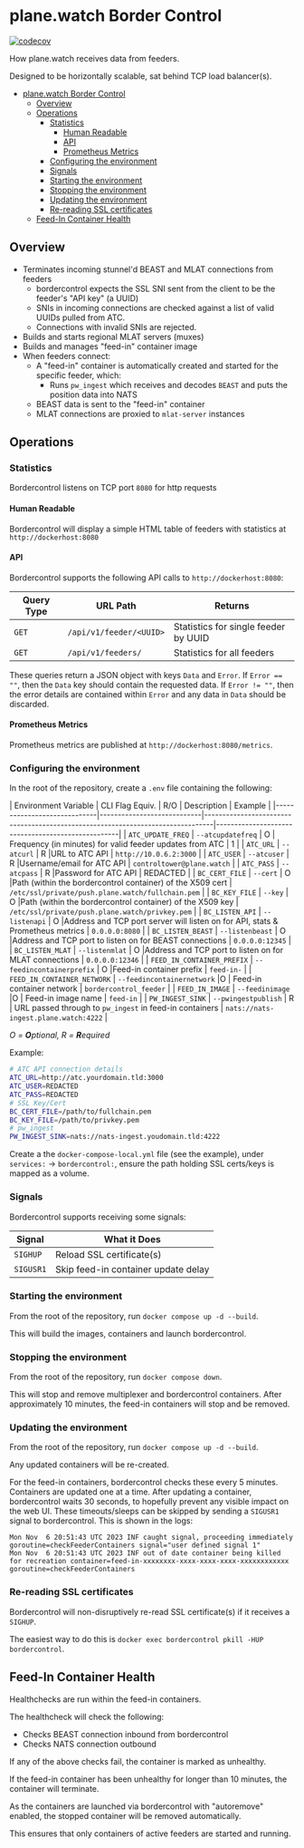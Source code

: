 # plane.watch Border Control

[![codecov](https://codecov.io/gh/plane-watch/pw-bordercontrol/graph/badge.svg?token=E60EZBIPZN)](https://codecov.io/gh/plane-watch/pw-bordercontrol)

How plane.watch receives data from feeders.

Designed to be horizontally scalable, sat behind TCP load balancer(s).

* [plane.watch Border Control](#planewatch-border-control)
  * [Overview](#overview)
  * [Operations](#operations)
    * [Statistics](#statistics)
      * [Human Readable](#human-readable)
      * [API](#api)
      * [Prometheus Metrics](#prometheus-metrics)
    * [Configuring the environment](#configuring-the-environment)
    * [Signals](#signals)
    * [Starting the environment](#starting-the-environment)
    * [Stopping the environment](#stopping-the-environment)
    * [Updating the environment](#updating-the-environment)
    * [Re-reading SSL certificates](#re-reading-ssl-certificates)
  * [Feed-In Container Health](#feed-in-container-health)

## Overview

* Terminates incoming stunnel'd BEAST and MLAT connections from feeders
  * bordercontrol expects the SSL SNI sent from the client to be the feeder's "API key" (a UUID)
  * SNIs in incoming connections are checked against a list of valid UUIDs pulled from ATC.
  * Connections with invalid SNIs are rejected.
* Builds and starts regional MLAT servers (muxes)
* Builds and manages "feed-in" container image
* When feeders connect:
  * A "feed-in" container is automatically created and started for the specific feeder, which:
    * Runs `pw_ingest` which receives and decodes `BEAST` and puts the position data into NATS
  * BEAST data is sent to the "feed-in" container
  * MLAT connections are proxied to `mlat-server` instances

## Operations

### Statistics

Bordercontrol listens on TCP port `8080` for http requests

#### Human Readable

Bordercontrol will display a simple HTML table of feeders with statistics at `http://dockerhost:8080`

#### API

Bordercontrol supports the following API calls to `http://dockerhost:8080`:

| Query Type | URL Path                | Returns                              |
|------------|-------------------------|--------------------------------------|
| `GET`      | `/api/v1/feeder/<UUID>` | Statistics for single feeder by UUID |
| `GET`      | `/api/v1/feeders/`      | Statistics for all feeders           |

These queries return a JSON object with keys `Data` and `Error`. If `Error == ""`, then the `Data` key should contain the requested data. If `Error != ""`, then the error details are contained within `Error` and any data in `Data` should be discarded.

#### Prometheus Metrics

Prometheus metrics are published at `http://dockerhost:8080/metrics`.

### Configuring the environment

In the root of the repository, create a `.env` file containing the following:

| Environment Variable        | CLI Flag Equiv.            | R/O | Description                                                                    | Example                                           |
|-----------------------------|----------------------------|--------------------------------------------------------------------------------|---------------------------------------------------|
| `ATC_UPDATE_FREQ`           | `--atcupdatefreq`          | O | Frequency (in minutes) for valid feeder updates from ATC                       | 1                                                 |
| `ATC_URL`                   | `--atcurl`                 | R |URL to ATC API                                                                 | `http://10.0.6.2:3000`                            |
| `ATC_USER`                  | `--atcuser`                | R |Username/email for ATC API                                                     | `controltower@plane.watch`                        |
| `ATC_PASS`                  | `--atcpass`                | R |Password for ATC API                                                           | REDACTED                                          |
| `BC_CERT_FILE`              | `--cert`                   | O |Path (within the bordercontrol container) of the X509 cert                     | `/etc/ssl/private/push.plane.watch/fullchain.pem` |
| `BC_KEY_FILE`               | `--key`                    | O |Path (within the bordercontrol container) of the X509 key                      | `/etc/ssl/private/push.plane.watch/privkey.pem`   |
| `BC_LISTEN_API`             | `--listenapi`              | O |Address and TCP port server will listen on for API, stats & Prometheus metrics | `0.0.0.0:8080`                                    |
| `BC_LISTEN_BEAST`           | `--listenbeast`            | O |Address and TCP port to listen on for BEAST connections                        | `0.0.0.0:12345`                                   |
| `BC_LISTEN_MLAT`            | `--listenmlat`             | O |Address and TCP port to listen on for MLAT connections                         | `0.0.0.0:12346`                                   |
| `FEED_IN_CONTAINER_PREFIX`  | `--feedincontainerprefix`  | O |Feed-in container prefix                                                       | `feed-in-`                                        |
| `FEED_IN_CONTAINER_NETWORK` | `--feedincontainernetwork` |O | Feed-in container network                                                      | `bordercontrol_feeder`                            |
| `FEED_IN_IMAGE`             | `--feedinimage`            |O | Feed-in image name                                                             | `feed-in`                                         |
| `PW_INGEST_SINK`            | `--pwingestpublish`        | R | URL passed through to `pw_ingest` in feed-in containers                        | `nats://nats-ingest.plane.watch:4222`             |

*O = **O**ptional, R = **R**equired*

Example:

```bash
# ATC API connection details
ATC_URL=http://atc.yourdomain.tld:3000
ATC_USER=REDACTED
ATC_PASS=REDACTED
# SSL Key/Cert
BC_CERT_FILE=/path/to/fullchain.pem
BC_KEY_FILE=/path/to/privkey.pem
# pw_ingest
PW_INGEST_SINK=nats://nats-ingest.youdomain.tld:4222
```

Create a the `docker-compose-local.yml` file (see the example), under `services:` -> `bordercontrol:`, ensure the path holding SSL certs/keys is mapped as a volume.

### Signals

Bordercontrol supports receiving some signals:

| Signal    | What it Does                        |
|-----------|-------------------------------------|
| `SIGHUP`  | Reload SSL certificate(s)           |
| `SIGUSR1` | Skip feed-in container update delay |

### Starting the environment

From the root of the repository, run `docker compose up -d --build`.

This will build the images, containers and launch bordercontrol.

### Stopping the environment

From the root of the repository, run `docker compose down`.

This will stop and remove multiplexer and bordercontrol containers. After approximately 10 minutes, the feed-in containers will stop and be removed.

### Updating the environment

From the root of the repository, run `docker compose up -d --build`.

Any updated containers will be re-created.

For the feed-in containers, bordercontrol checks these every 5 minutes. Containers are updated one at a time. After updating a container, bordercontrol waits 30 seconds, to hopefully prevent any visible impact on the web UI. These timeouts/sleeps can be skipped by sending a `SIGUSR1` signal to bordercontrol. This is shown in the logs:

```
Mon Nov  6 20:51:43 UTC 2023 INF caught signal, proceeding immediately goroutine=checkFeederContainers signal="user defined signal 1"
Mon Nov  6 20:51:43 UTC 2023 INF out of date container being killed for recreation container=feed-in-xxxxxxxx-xxxx-xxxx-xxxx-xxxxxxxxxxxx goroutine=checkFeederContainers
```

### Re-reading SSL certificates

Bordercontrol will non-disruptively re-read SSL certificate(s) if it receives a `SIGHUP`.

The easiest way to do this is `docker exec bordercontrol pkill -HUP bordercontrol`.

## Feed-In Container Health

Healthchecks are run within the feed-in containers.

The healthcheck will check the following:

* Checks BEAST connection inbound from bordercontrol
* Checks NATS connection outbound

If any of the above checks fail, the container is marked as unhealthy.

If the feed-in container has been unhealthy for longer than 10 minutes, the container will terminate.

As the containers are launched via bordercontrol with "autoremove" enabled, the stopped container will be removed automatically.

This ensures that only containers of active feeders are started and running.
